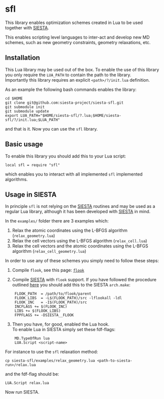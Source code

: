 # sfl

This library enables optimization schemes created in Lua to be
used together with [SIESTA][siesta].

This enables scripting level languages to inter-act and develop
new MD schemes, such as new geometry constraints, geometry relaxations, etc.

## Installation

This Lua library may be used out of the box. To enable the use of this library
you only require the `LUA_PATH` to contain the path to the library.  
Importantly this library requires an explicit `<path>/?/init.lua` definition.

As an example the following bash commands enables the library:

    cd $HOME
    git clone git@github.com:siesta-project/siesta-sfl.git
	git submodule init
	git submodule update
	export LUA_PATH="$HOME/siesta-sfl/?.lua;$HOME/siesta-sfl/?/init.lua;$LUA_PATH"

and that is it. Now you can use the `sfl` library.
    

## Basic usage

To enable this library you should add this to your Lua script:

    local sfl = require "sfl"

which enables you to interact with all implemented `sfl` implemented algorithms.


## Usage in SIESTA

In principle `sfl` is not relying on the [SIESTA][siesta] routines and may
be used as a regular Lua library, although it has been developed
with [SIESTA][siesta] in mind.

In the `examples/` folder there are 3 examples which:

1. Relax the atomic coordinates using the L-BFGS algorithm (`relax_geometry.lua`)
2. Relax the cell vectors using the L-BFGS algorithm (`relax_cell.lua`)
3. Relax the cell vectors and the atomic coordinates using the L-BFGS algorithm (`relax_cell_geometry.lua`)

In order to use any of these schemes you simply need to follow these steps:

1. Compile `flook`, see this page: [`flook`][flook]
2. Compile [SIESTA][siesta] with `flook` support. If you have followed the
   procedure outlined [here][flook] you should add this to the SIESTA `arch.make`:

        FLOOK_PATH  = /path/to/flook/parent
        FLOOK_LIBS  = -L$(FLOOK_PATH)/src -lflookall -ldl
        FLOOK_INC   = -I$(FLOOK_PATH)/src
        INCFLAGS += $(FLOOK_INC)
        LIBS += $(FLOOK_LIBS)
	    FPPFLAGS += -DSIESTA__FLOOK

3. Then you have, for good, enabled the Lua hook.  
   To enable Lua in SIESTA simply set these fdf-flags:

        MD.TypeOfRun lua
        LUA.Script <script-name>

For instance to use the `sfl` relaxation method:

    cp siesta-sfl/examples/relax_geometry.lua <path-to-siesta-run>/relax.lua

and the fdf-flag should be:

    LUA.Script relax.lua

Now run SIESTA.


[flook]: https://github.com/ElectronicStructureLibrary/flook
[siesta]: https://launchpad.net/siesta
